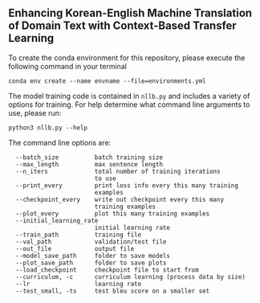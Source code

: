 ## Enhancing Korean-English Machine Translation of Domain Text with Context-Based Transfer Learning

To create the conda environment for this repository, please execute the following command in your terminal

`conda env create --name envname --file=environments.yml`

The model training code is contained in `nllb.py` and includes a variety of options for training. For help determine what command line arguments to use, please run:

`python3 nllb.py --help`

The command line options are:
```
  --batch_size          batch training size
  --max_length          max sentence length
  --n_iters             total number of training iterations 
                        to use
  --print_every         print loss info every this many training 
                        examples
  --checkpoint_every    write out checkpoint every this many 
                        training examples
  --plot_every          plot this many training examples
  --initial_learning_rate 
                        initial learning rate
  --train_path          training file
  --val_path            validation/test file
  --out_file            output file
  --model_save_path     folder to save models
  --plot_save_path      folder to save plots
  --load_checkpoint     checkpoint file to start from
  --curriculum, -c      curriculum learning (process data by size)
  --lr                  learning rate
  --test_small, -ts     test bleu score on a smaller set
```